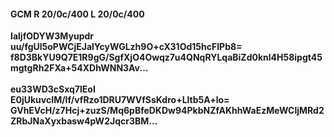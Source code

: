 #### GCM R 20/0c/400 L 20/0c/400
**IaljfODYW3Myupdr**<br/>**uu/fgUl5oPWCjEJalYcyWGLzh9O+cX31Od15hcFIPb8=**<br/>**f8D3BkYU9Q7E1R9gG/SgfXjO4Owqz7u4QNqRYLqaBiZd0knl4H58ipgt45mgtgRh2FXa+54XDhWNN3Av...**<br/><br/>
**eu33WD3cSxq7lEoI**<br/>**E0jUkuvcIM/lf/vfRzo1DRU7WVfSsKdro+Lltb5A+lo=**<br/>**GVhEVcH/z7Hcj+zuzS/Mq6pBfeDKDw94PkbNZfAKhhWaEzMeWCljMRd2ZRbJNaXyxbasw4pW2Jqcr3BM...**